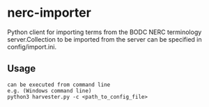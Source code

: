 # nerc-importer
Python client for importing terms from the BODC NERC terminology server.Collection to be imported from the server can be specified in config/import.ini.
## Usage
```
can be executed from command line 
e.g. (Windows command line)
python3 harvester.py -c <path_to_config_file>
```

